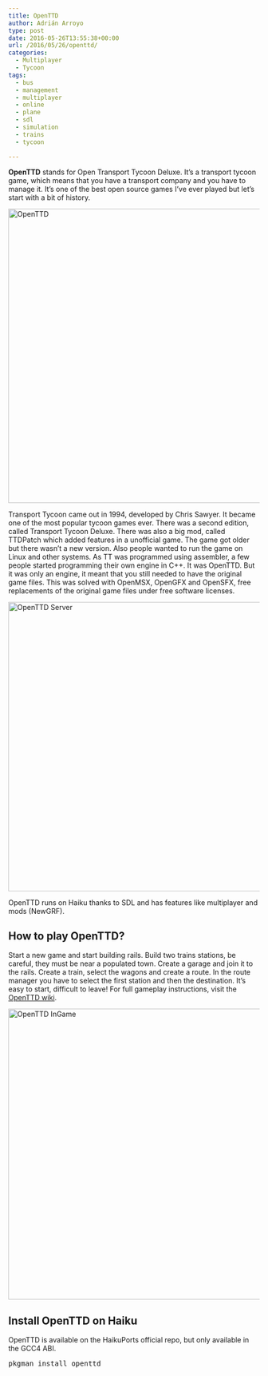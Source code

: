 ```yaml
---
title: OpenTTD
author: Adrián Arroyo
type: post
date: 2016-05-26T13:55:38+00:00
url: /2016/05/26/openttd/
categories:
  - Multiplayer
  - Tycoon
tags:
  - bus
  - management
  - multiplayer
  - online
  - plane
  - sdl
  - simulation
  - trains
  - tycoon

---
```

**OpenTTD** stands for Open Transport Tycoon Deluxe. It&#8217;s a transport tycoon game, which means that you have a transport company and you have to manage it. It&#8217;s one of the best open source games I&#8217;ve ever played but let&#8217;s start with a bit of history.

<img class="alignnone wp-image-32 size-full" src="http://gamingonhaiku.cf/wp-content/uploads/2016/05/OpenTTD.png" alt="OpenTTD" width="706" height="589" srcset="http://gamingonhaiku.cf/wp-content/uploads/2016/05/OpenTTD.png 706w, http://gamingonhaiku.cf/wp-content/uploads/2016/05/OpenTTD-300x250.png 300w" sizes="(max-width: 709px) 85vw, (max-width: 909px) 67vw, (max-width: 984px) 61vw, (max-width: 1362px) 45vw, 600px" />

Transport Tycoon came out in 1994, developed by Chris Sawyer. It became one of the most popular tycoon games ever. There was a second edition, called Transport Tycoon Deluxe. There was also a big mod, called TTDPatch which added features in a unofficial game. The game got older but there wasn&#8217;t a new version. Also people wanted to run the game on Linux and other systems. As TT was programmed using assembler, a few people started programming their own engine in C++. It was OpenTTD. But it was only an engine, it meant that you still needed to have the original game files. This was solved with OpenMSX, OpenGFX and OpenSFX, free replacements of the original game files under free software licenses.

<img class="alignnone size-full wp-image-33" src="http://gamingonhaiku.cf/wp-content/uploads/2016/05/OpenTTD-Server.png" alt="OpenTTD Server" width="718" height="579" srcset="http://gamingonhaiku.cf/wp-content/uploads/2016/05/OpenTTD-Server.png 718w, http://gamingonhaiku.cf/wp-content/uploads/2016/05/OpenTTD-Server-300x242.png 300w" sizes="(max-width: 709px) 85vw, (max-width: 909px) 67vw, (max-width: 984px) 61vw, (max-width: 1362px) 45vw, 600px" />

OpenTTD runs on Haiku thanks to SDL and has features like multiplayer and mods (NewGRF).

## How to play OpenTTD?

Start a new game and start building rails. Build two trains stations, be careful, they must be near a populated town. Create a garage and join it to the rails. Create a train, select the wagons and create a route. In the route manager you have to select the first station and then the destination. It&#8217;s easy to start, difficult to leave! For full gameplay instructions, visit the [OpenTTD wiki][1].

<img class="alignnone size-full wp-image-34" src="http://gamingonhaiku.cf/wp-content/uploads/2016/05/OpenTTD-InGame.png" alt="OpenTTD InGame" width="716" height="582" srcset="http://gamingonhaiku.cf/wp-content/uploads/2016/05/OpenTTD-InGame.png 716w, http://gamingonhaiku.cf/wp-content/uploads/2016/05/OpenTTD-InGame-300x244.png 300w" sizes="(max-width: 709px) 85vw, (max-width: 909px) 67vw, (max-width: 984px) 61vw, (max-width: 1362px) 45vw, 600px" />

## Install OpenTTD on Haiku

OpenTTD is available on the HaikuPorts official repo, but only available in the GCC4 ABI.

<pre>pkgman install openttd</pre>

 [1]: https://wiki.openttd.org/Main_Page